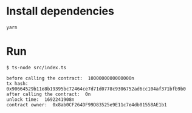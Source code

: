# Install dependencies

```
yarn
```

# Run

```
$ ts-node src/index.ts

before calling the contract:  1000000000000000n
tx hash:  0x90664529b11e8b19395bc72464ce7d71d0778c9306752ad6cc104af371bfb9b0
after calling the contract:  0n
unlock time:  1692241908n
contract owner:  0x8ab0CF264DF99D83525e9E11c7e4db01558AE1b1
```
